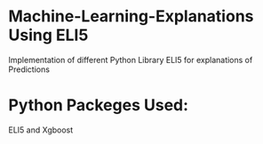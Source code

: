 # Machine-Learning-Explanations Using ELI5
Implementation of different Python Library ELI5 for explanations of Predictions  

# Python Packeges Used: 
ELI5 and Xgboost
